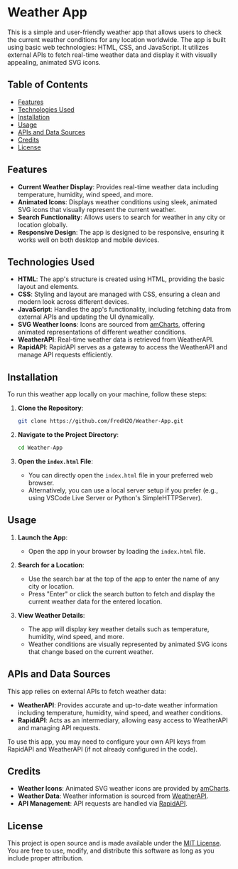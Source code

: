 # Weather App

This is a simple and user-friendly weather app that allows users to check the current weather conditions for any location worldwide. The app is built using basic web technologies: HTML, CSS, and JavaScript. It utilizes external APIs to fetch real-time weather data and display it with visually appealing, animated SVG icons.

## Table of Contents

- [Features](#features)
- [Technologies Used](#technologies-used)
- [Installation](#installation)
- [Usage](#usage)
- [APIs and Data Sources](#apis-and-data-sources)
- [Credits](#credits)
- [License](#license)

## Features

- **Current Weather Display**: Provides real-time weather data including temperature, humidity, wind speed, and more.
- **Animated Icons**: Displays weather conditions using sleek, animated SVG icons that visually represent the current weather.
- **Search Functionality**: Allows users to search for weather in any city or location globally.
- **Responsive Design**: The app is designed to be responsive, ensuring it works well on both desktop and mobile devices.

## Technologies Used

- **HTML**: The app's structure is created using HTML, providing the basic layout and elements.
- **CSS**: Styling and layout are managed with CSS, ensuring a clean and modern look across different devices.
- **JavaScript**: Handles the app's functionality, including fetching data from external APIs and updating the UI dynamically.
- **SVG Weather Icons**: Icons are sourced from [amCharts](https://www.amcharts.com/free-animated-svg-weather-icons/), offering animated representations of different weather conditions.
- **WeatherAPI**: Real-time weather data is retrieved from WeatherAPI.
- **RapidAPI**: RapidAPI serves as a gateway to access the WeatherAPI and manage API requests efficiently.

## Installation

To run this weather app locally on your machine, follow these steps:

1. **Clone the Repository**:
   ```bash
   git clone https://github.com/FredH2O/Weather-App.git
   ```
2. **Navigate to the Project Directory**:

   ```bash
   cd Weather-App
   ```

3. **Open the `index.html` File**:
   - You can directly open the `index.html` file in your preferred web browser.
   - Alternatively, you can use a local server setup if you prefer (e.g., using VSCode Live Server or Python's SimpleHTTPServer).

## Usage

1. **Launch the App**:

   - Open the app in your browser by loading the `index.html` file.

2. **Search for a Location**:

   - Use the search bar at the top of the app to enter the name of any city or location.
   - Press "Enter" or click the search button to fetch and display the current weather data for the entered location.

3. **View Weather Details**:
   - The app will display key weather details such as temperature, humidity, wind speed, and more.
   - Weather conditions are visually represented by animated SVG icons that change based on the current weather.

## APIs and Data Sources

This app relies on external APIs to fetch weather data:

- **WeatherAPI**: Provides accurate and up-to-date weather information including temperature, humidity, wind speed, and weather conditions.
- **RapidAPI**: Acts as an intermediary, allowing easy access to WeatherAPI and managing API requests.

To use this app, you may need to configure your own API keys from RapidAPI and WeatherAPI (if not already configured in the code).

## Credits

- **Weather Icons**: Animated SVG weather icons are provided by [amCharts](https://www.amcharts.com/free-animated-svg-weather-icons/).
- **Weather Data**: Weather information is sourced from [WeatherAPI](https://www.weatherapi.com/).
- **API Management**: API requests are handled via [RapidAPI](https://rapidapi.com/).

## License

This project is open source and is made available under the [MIT License](LICENSE). You are free to use, modify, and distribute this software as long as you include proper attribution.
